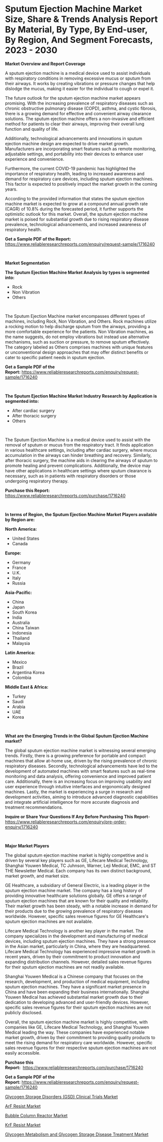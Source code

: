 <p><h1>Sputum Ejection Machine Market Size, Share & Trends Analysis Report By Material, By Type, By End-user, By Region, And Segment Forecasts, 2023 - 2030</h1></p><p><strong>Market Overview and Report Coverage</strong></p>
<p><p>A sputum ejection machine is a medical device used to assist individuals with respiratory conditions in removing excessive mucus or sputum from their airways. It works by creating vibrations or pressure changes that help dislodge the mucus, making it easier for the individual to cough or expel it.</p><p>The future outlook for the sputum ejection machine market appears promising. With the increasing prevalence of respiratory diseases such as chronic obstructive pulmonary disease (COPD), asthma, and cystic fibrosis, there is a growing demand for effective and convenient airway clearance solutions. The sputum ejection machine offers a non-invasive and efficient method for patients to clear their airways, improving their overall lung function and quality of life.</p><p>Additionally, technological advancements and innovations in sputum ejection machine design are expected to drive market growth. Manufacturers are incorporating smart features such as remote monitoring, adjustable settings, and portability into their devices to enhance user experience and convenience.</p><p>Furthermore, the current COVID-19 pandemic has highlighted the importance of respiratory health, leading to increased awareness and demand for respiratory care devices, including sputum ejection machines. This factor is expected to positively impact the market growth in the coming years.</p><p>According to the provided information that states the sputum ejection machine market is expected to grow at a compound annual growth rate (CAGR) of 10.8% during the forecasted period, it further supports the optimistic outlook for this market. Overall, the sputum ejection machine market is poised for substantial growth due to rising respiratory disease prevalence, technological advancements, and increased awareness of respiratory health.</p></p>
<p><strong>Get a Sample PDF of the Report:</strong> <a href="https://www.reliableresearchreports.com/enquiry/request-sample/1716240">https://www.reliableresearchreports.com/enquiry/request-sample/1716240</a></p>
<p>&nbsp;</p>
<p><strong>Market Segmentation</strong></p>
<p><strong>The Sputum Ejection Machine Market Analysis by types is segmented into:</strong></p>
<p><ul><li>Rock</li><li>Non Vibration</li><li>Others</li></ul></p>
<p>&nbsp;</p>
<p><p>The Sputum Ejection Machine market encompasses different types of machines, including Rock, Non Vibration, and Others. Rock machines utilize a rocking motion to help discharge sputum from the airways, providing a more comfortable experience for the patients. Non Vibration machines, as the name suggests, do not employ vibrations but instead use alternative mechanisms, such as suction or pressure, to remove sputum effectively. The category labeled as Others comprises machines with unique features or unconventional design approaches that may offer distinct benefits or cater to specific patient needs in sputum ejection.</p></p>
<p><strong>Get a Sample PDF of the Report:</strong>&nbsp;<a href="https://www.reliableresearchreports.com/enquiry/request-sample/1716240">https://www.reliableresearchreports.com/enquiry/request-sample/1716240</a></p>
<p>&nbsp;</p>
<p><strong>The Sputum Ejection Machine Market Industry Research by Application is segmented into:</strong></p>
<p><ul><li>After cardiac surgery</li><li>After thoracic surgery</li><li>Others</li></ul></p>
<p>&nbsp;</p>
<p><p>The Sputum Ejection Machine is a medical device used to assist with the removal of sputum or mucus from the respiratory tract. It finds application in various healthcare settings, including after cardiac surgery, where mucus accumulation in the airways can hinder breathing and recovery. Similarly, after thoracic surgery, the machine aids in clearing the airways of sputum to promote healing and prevent complications. Additionally, the device may have other applications in healthcare settings where sputum clearance is necessary, such as in patients with respiratory disorders or those undergoing respiratory therapy.</p></p>
<p><strong>Purchase this Report:</strong>&nbsp; <a href="https://www.reliableresearchreports.com/purchase/1716240">https://www.reliableresearchreports.com/purchase/1716240</a></p>
<p>&nbsp;</p>
<p><strong>In terms of Region, the Sputum Ejection Machine Market Players available by Region are:</strong></p>
<p>
    <p> <strong> North America: </strong>
        <ul>
            <li>United States</li>
            <li>Canada</li>
        </ul>
        </p> 
    <p> <strong> Europe: </strong>
        <ul>
            <li>Germany</li>
            <li>France</li>
            <li>U.K.</li>
            <li>Italy</li>
            <li>Russia</li>
        </ul>
        </p> 
    <p> <strong> Asia-Pacific: </strong>
        <ul>
            <li>China</li>
            <li>Japan</li>
            <li>South Korea</li>
            <li>India</li>
            <li>Australia</li>
            <li>China Taiwan</li>
            <li>Indonesia</li>
            <li>Thailand</li>
            <li>Malaysia</li>
        </ul>
        </p> 
    <p> <strong> Latin America: </strong>
        <ul>
            <li>Mexico</li>
            <li>Brazil</li>
            <li>Argentina Korea</li>
            <li>Colombia</li>
        </ul>
        </p> 
    <p> <strong> Middle East & Africa: </strong>
        <ul>
            <li>Turkey</li>
            <li>Saudi</li>
            <li>Arabia</li>
            <li>UAE</li>
            <li>Korea</li>
        </ul>
    </p>
    </p>
<p>&nbsp;</p>
<p><strong>What are the Emerging Trends in the Global Sputum Ejection Machine market?</strong></p>
<p><p>The global sputum ejection machine market is witnessing several emerging trends. Firstly, there is a growing preference for portable and compact machines that allow at-home use, driven by the rising prevalence of chronic respiratory diseases. Secondly, technological advancements have led to the development of automated machines with smart features such as real-time monitoring and data analysis, offering convenience and improved patient care. Additionally, there is an increasing focus on improving usability and user experience through intuitive interfaces and ergonomically designed machines. Lastly, the market is experiencing a surge in research and development activities, aiming to introduce advanced diagnostic capabilities and integrate artificial intelligence for more accurate diagnosis and treatment recommendations.</p></p>
<p><strong>Inquire or Share Your Questions If Any Before Purchasing This Report</strong>- <a href="https://www.reliableresearchreports.com/enquiry/pre-order-enquiry/1716240">https://www.reliableresearchreports.com/enquiry/pre-order-enquiry/1716240</a></p>
<p>&nbsp;</p>
<p><strong>Major Market Players</strong></p>
<p><p>The global sputum ejection machine market is highly competitive and is driven by several key players such as GE, Lifecare Medical Technology, Shanghai Youwen Medical, TC Juhnson, Warner, Leji Medical, EMC, and ST THE Newsletter Medical. Each company has its own distinct background, market growth, and market size.</p><p>GE Healthcare, a subsidiary of General Electric, is a leading player in the sputum ejection machine market. The company has a long history of providing innovative healthcare solutions globally. GE offers a range of sputum ejection machines that are known for their quality and reliability. Their market growth has been steady, with a notable increase in demand for their products due to the growing prevalence of respiratory diseases worldwide. However, specific sales revenue figures for GE Healthcare's sputum ejection machines are not available.</p><p>Lifecare Medical Technology is another key player in the market. The company specializes in the development and manufacturing of medical devices, including sputum ejection machines. They have a strong presence in the Asian market, particularly in China, where they are headquartered. Lifecare Medical Technology has experienced impressive market growth in recent years, driven by their commitment to product innovation and expanding distribution channels. However, detailed sales revenue figures for their sputum ejection machines are not readily available.</p><p>Shanghai Youwen Medical is a Chinese company that focuses on the research, development, and production of medical equipment, including sputum ejection machines. They have a significant market presence in China and have been expanding their business internationally. Shanghai Youwen Medical has achieved substantial market growth due to their dedication to developing advanced and user-friendly devices. However, specific sales revenue figures for their sputum ejection machines are not publicly disclosed.</p><p>Overall, the sputum ejection machine market is highly competitive, with companies like GE, Lifecare Medical Technology, and Shanghai Youwen Medical leading the way. These companies have experienced notable market growth, driven by their commitment to providing quality products to meet the rising demand for respiratory care worldwide. However, specific sales revenue figures for their respective sputum ejection machines are not easily accessible.</p></p>
<p><strong>Purchase this Report:</strong>&nbsp;&nbsp;<a href="https://www.reliableresearchreports.com/purchase/1716240">https://www.reliableresearchreports.com/purchase/1716240</a></p>
<p></p>
<p><strong>Get a Sample PDF of the Report:</strong>&nbsp;<a href="https://www.reliableresearchreports.com/enquiry/request-sample/1716240">https://www.reliableresearchreports.com/enquiry/request-sample/1716240</a></p>
<p><p><a href="https://medium.com/@beaugrant15/glycogen-storage-disorders-gsd-clinical-trials-market-size-reveals-the-best-marketing-channels-in-5af88da7e337">Glycogen Storage Disorders (GSD) Clinical Trials Market</a></p><p><a href="https://www.linkedin.com/pulse/arf-resist-market-size-share-global-analysis-report-2023-vii1e/">ArF Resist Market</a></p><p><a href="https://www.linkedin.com/pulse/bubble-column-reactor-market-research-report-provides-thorough-b2ycc/">Bubble Column Reactor Market</a></p><p><a href="https://www.linkedin.com/pulse/krf-resist-market-size-share-amp-trends-analysis-report-tl6xe/">KrF Resist Market</a></p><p><a href="https://medium.com/@henrykihn/glycogen-metabolism-and-glycogen-storage-disease-treatment-market-size-market-outlook-and-market-702edea5941a">Glycogen Metabolism and Glycogen Storage Disease Treatment Market</a></p></p>